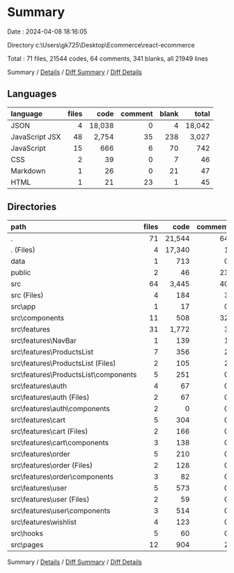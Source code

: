 # Summary

Date : 2024-04-08 18:16:05

Directory c:\\Users\\gk725\\Desktop\\Ecommerce\\react-ecommerce

Total : 71 files,  21544 codes, 64 comments, 341 blanks, all 21949 lines

Summary / [Details](details.md) / [Diff Summary](diff.md) / [Diff Details](diff-details.md)

## Languages
| language | files | code | comment | blank | total |
| :--- | ---: | ---: | ---: | ---: | ---: |
| JSON | 4 | 18,038 | 0 | 4 | 18,042 |
| JavaScript JSX | 48 | 2,754 | 35 | 238 | 3,027 |
| JavaScript | 15 | 666 | 6 | 70 | 742 |
| CSS | 2 | 39 | 0 | 7 | 46 |
| Markdown | 1 | 26 | 0 | 21 | 47 |
| HTML | 1 | 21 | 23 | 1 | 45 |

## Directories
| path | files | code | comment | blank | total |
| :--- | ---: | ---: | ---: | ---: | ---: |
| . | 71 | 21,544 | 64 | 341 | 21,949 |
| . (Files) | 4 | 17,340 | 1 | 26 | 17,367 |
| data | 1 | 713 | 0 | 1 | 714 |
| public | 2 | 46 | 23 | 2 | 71 |
| src | 64 | 3,445 | 40 | 312 | 3,797 |
| src (Files) | 4 | 184 | 3 | 23 | 210 |
| src\\app | 1 | 17 | 0 | 1 | 18 |
| src\\components | 11 | 508 | 32 | 54 | 594 |
| src\\features | 31 | 1,772 | 3 | 146 | 1,921 |
| src\\features\\NavBar | 1 | 139 | 1 | 8 | 148 |
| src\\features\\ProductsList | 7 | 356 | 2 | 39 | 397 |
| src\\features\\ProductsList (Files) | 2 | 105 | 2 | 14 | 121 |
| src\\features\\ProductsList\\components | 5 | 251 | 0 | 25 | 276 |
| src\\features\\auth | 4 | 67 | 0 | 10 | 77 |
| src\\features\\auth (Files) | 2 | 67 | 0 | 8 | 75 |
| src\\features\\auth\\components | 2 | 0 | 0 | 2 | 2 |
| src\\features\\cart | 5 | 304 | 0 | 30 | 334 |
| src\\features\\cart (Files) | 2 | 166 | 0 | 14 | 180 |
| src\\features\\cart\\components | 3 | 138 | 0 | 16 | 154 |
| src\\features\\order | 5 | 210 | 0 | 19 | 229 |
| src\\features\\order (Files) | 2 | 128 | 0 | 8 | 136 |
| src\\features\\order\\components | 3 | 82 | 0 | 11 | 93 |
| src\\features\\user | 5 | 573 | 0 | 24 | 597 |
| src\\features\\user (Files) | 2 | 59 | 0 | 9 | 68 |
| src\\features\\user\\components | 3 | 514 | 0 | 15 | 529 |
| src\\features\\wishlist | 4 | 123 | 0 | 16 | 139 |
| src\\hooks | 5 | 60 | 0 | 21 | 81 |
| src\\pages | 12 | 904 | 2 | 67 | 973 |

Summary / [Details](details.md) / [Diff Summary](diff.md) / [Diff Details](diff-details.md)